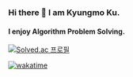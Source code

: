 ### Hi there 👋 I am Kyungmo Ku.

#### I enjoy Algorithm Problem Solving.

[![Solved.ac
프로필](http://mazassumnida.wtf/api/v2/generate_badge?boj=pentagon03)](https://solved.ac/pentagon03)

[![wakatime](https://wakatime.com/badge/user/b8117023-24be-4a66-8399-1f50a59273ef/project/905175ac-7aa0-47d1-b6c4-07f5d2605ded.svg)](https://wakatime.com/badge/user/b8117023-24be-4a66-8399-1f50a59273ef/project/905175ac-7aa0-47d1-b6c4-07f5d2605ded)

<!--
**Pentagon03/Pentagon03** is a ✨ _special_ ✨ repository because its `README.md` (this file) appears on your GitHub profile.

Here are some ideas to get you started:

- 🔭 I’m currently working on ...
- 🌱 I’m currently learning ...
- 👯 I’m looking to collaborate on ...
- 🤔 I’m looking for help with ...
- 💬 Ask me about ...
- 📫 How to reach me: ...
- 😄 Pronouns: ...
- ⚡ Fun fact: ...

watching https://kinetic.codes/2020/07/14/git-profile/
ctrl + shift + R to see animation in the solved.ac badge again
-->
